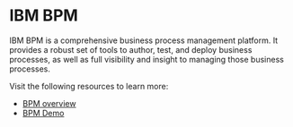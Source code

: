 # IBM BPM

IBM BPM is a comprehensive business process management platform. It provides a robust set of tools to author, test, and deploy business processes, as well as full visibility and insight to managing those business processes.

Visit the following resources to learn more:

- [BPM overview](https://www.ibm.com/docs/en/bpm/8.5.5?topic=manager-business-process-overview)
- [BPM Demo](https://www.youtube.com/watch?v=6yn4nCWMNLI)
